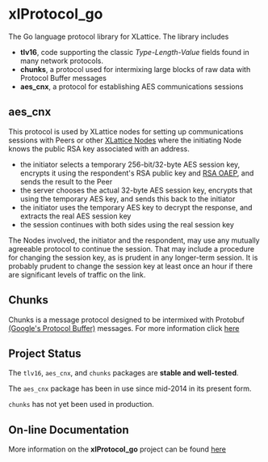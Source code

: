 # xlProtocol_go

The Go language protocol library for XLattice.  The library includes

* **tlv16**, code supporting the classic *Type-Length-Value* fields 
found in many network protocols.
* **chunks**, a protocol used for intermixing large blocks of raw data
with Protocol Buffer messages
* **aes_cnx**, a protocol for establishing AES communications sessions

## aes_cnx 

This protocol is used by XLattice nodes for setting up communications
sessions with Peers or other 
[XLattice Nodes](https://jddixon.github.io/xlNode_go) 
where the initiating Node knows the public RSA key associated with an
address.

* the initiator selects a temporary 256-bit/32-byte AES session key,
  encrypts it using the respondent's RSA public key and 
  [RSA OAEP](https://en.wikipedia.org/wiki/Optimal_asymmetric_encryption_padding),
  and sends the result to the Peer
* the server chooses the actual 32-byte AES session key, encrypts that using
  the temporary AES key, and sends this back to the initiator
* the initiator uses the temporary AES key to decrypt the response, and 
  extracts the real AES session key
* the session continues with both sides using the real session key

The Nodes involved, the initiator and the respondent, may use any mutually
agreeable protocol to continue the session.  That may include a procedure 
for changing the session key, as is prudent in any longer-term session.
It is probably prudent to change the session key at least once an hour if
there are significant levels of traffic on the link.

## Chunks

Chunks is a message protocol designed to be intermixed with Protobuf
[(Google's Protocol Buffer)](http://code.google.com/p/protobuf/) messages.
For more information click 
[here](chunks.html)

## Project Status

The `tlv16`, `aes_cnx`, and `chunks` packages are **stable and well-tested**.

The `aes_cnx` package has been in use since mid-2014 in its present form.

`chunks` has not yet been used in production.

## On-line Documentation
More information on the **xlProtocol_go** project can be found 
[here](https://jddixon.github.io/xlProtocol_go)
